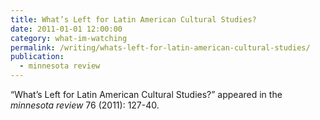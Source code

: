 ```yaml
---
title: What’s Left for Latin American Cultural Studies?
date: 2011-01-01 12:00:00
category: what-im-watching
permalink: /writing/whats-left-for-latin-american-cultural-studies/
publication:
  - minnesota review
---
```

“What’s Left for Latin American Cultural Studies?” appeared in the <em>minnesota review</em> 76 (2011): 127-40.
